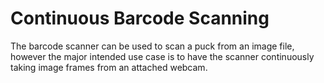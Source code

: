 Continuous Barcode Scanning
===========================
The barcode scanner can be used to scan a puck from an image file, however the major intended use case is to have the scanner continuously taking image frames from an attached webcam.


